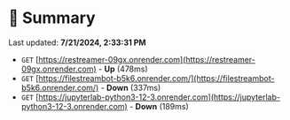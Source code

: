 # 📖 Summary
Last updated: **7/21/2024, 2:33:31 PM**

- `GET` [https://restreamer-09gx.onrender.com](https://restreamer-09gx.onrender.com) - **Up** (478ms)
- `GET` [https://filestreambot-b5k6.onrender.com/](https://filestreambot-b5k6.onrender.com/) - **Down** (337ms)
- `GET` [https://jupyterlab-python3-12-3.onrender.com](https://jupyterlab-python3-12-3.onrender.com) - **Down** (189ms)

